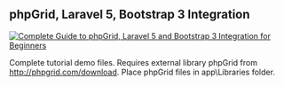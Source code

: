 ## phpGrid, Laravel 5, Bootstrap 3 Integration 

[![Complete Guide to phpGrid, Laravel 5 and Bootstrap 3 Integration for Beginners](https://travis-ci.org/laravel/framework.svg)](https://medium.com/@chensformers/complete-guide-to-phpgrid-laravel-5-and-bootstrap-3-integration-for-beginners-c20b4ddd91e9#.ygqxy2uz0)

Complete tutorial demo files. Requires external library phpGrid from http://phpgrid.com/download. Place phpGrid files in app\Libraries folder.
